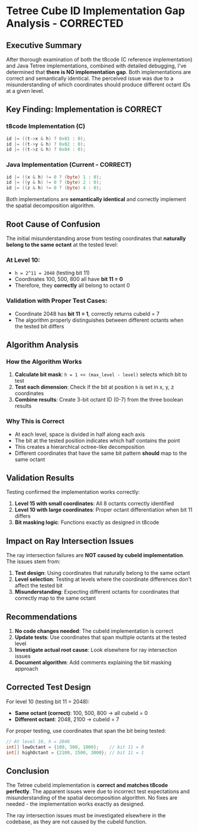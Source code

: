 # Tetree Cube ID Implementation Gap Analysis - CORRECTED

## Executive Summary

After thorough examination of both the t8code (C reference implementation) and Java Tetree implementations, combined with detailed debugging, I've determined that **there is NO implementation gap**. Both implementations are correct and semantically identical. The perceived issue was due to a misunderstanding of which coordinates should produce different octant IDs at a given level.

## Key Finding: Implementation is CORRECT

### t8code Implementation (C)
```c
id |= ((t->x & h) ? 0x01 : 0);
id |= ((t->y & h) ? 0x02 : 0);
id |= ((t->z & h) ? 0x04 : 0);
```

### Java Implementation (Current - CORRECT)
```java
id |= ((x & h) != 0 ? (byte) 1 : 0);
id |= ((y & h) != 0 ? (byte) 2 : 0);
id |= ((z & h) != 0 ? (byte) 4 : 0);
```

Both implementations are **semantically identical** and correctly implement the spatial decomposition algorithm.

## Root Cause of Confusion

The initial misunderstanding arose from testing coordinates that **naturally belong to the same octant** at the tested level:

### At Level 10:
- `h = 2^11 = 2048` (testing bit 11)
- Coordinates 100, 500, 800 all have **bit 11 = 0**
- Therefore, they **correctly** all belong to octant 0

### Validation with Proper Test Cases:
- Coordinate 2048 has **bit 11 = 1**, correctly returns cubeId = 7
- The algorithm properly distinguishes between different octants when the tested bit differs

## Algorithm Analysis

### How the Algorithm Works
1. **Calculate bit mask**: `h = 1 << (max_level - level)` selects which bit to test
2. **Test each dimension**: Check if the bit at position `h` is set in x, y, z coordinates
3. **Combine results**: Create 3-bit octant ID (0-7) from the three boolean results

### Why This is Correct
- At each level, space is divided in half along each axis
- The bit at the tested position indicates which half contains the point
- This creates a hierarchical octree-like decomposition
- Different coordinates that have the same bit pattern **should** map to the same octant

## Validation Results

Testing confirmed the implementation works correctly:

1. **Level 15 with small coordinates**: All 8 octants correctly identified
2. **Level 10 with large coordinates**: Proper octant differentiation when bit 11 differs
3. **Bit masking logic**: Functions exactly as designed in t8code

## Impact on Ray Intersection Issues

The ray intersection failures are **NOT caused by cubeId implementation**. The issues stem from:

1. **Test design**: Using coordinates that naturally belong to the same octant
2. **Level selection**: Testing at levels where the coordinate differences don't affect the tested bit
3. **Misunderstanding**: Expecting different octants for coordinates that correctly map to the same octant

## Recommendations

1. **No code changes needed**: The cubeId implementation is correct
2. **Update tests**: Use coordinates that span multiple octants at the tested level
3. **Investigate actual root cause**: Look elsewhere for ray intersection issues
4. **Document algorithm**: Add comments explaining the bit masking approach

## Corrected Test Design

For level 10 (testing bit 11 = 2048):
- **Same octant (correct)**: 100, 500, 800 → all cubeId = 0
- **Different octant**: 2048, 2100 → cubeId = 7

For proper testing, use coordinates that span the bit being tested:
```java
// At level 10, h = 2048
int[] lowOctant = {100, 500, 1000};    // bit 11 = 0
int[] highOctant = {2100, 2500, 3000}; // bit 11 = 1
```

## Conclusion

The Tetree cubeId implementation is **correct and matches t8code perfectly**. The apparent issues were due to incorrect test expectations and misunderstanding of the spatial decomposition algorithm. No fixes are needed - the implementation works exactly as designed.

The ray intersection issues must be investigated elsewhere in the codebase, as they are not caused by the cubeId function.